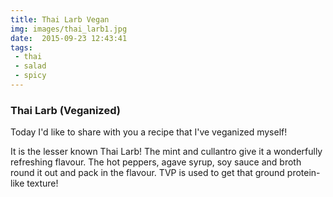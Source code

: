 ```yaml
---
title: Thai Larb Vegan
img: images/thai_larb1.jpg
date:  2015-09-23 12:43:41
tags:
 - thai
 - salad
 - spicy
---
```


### Thai Larb (Veganized)

Today I'd like to share with you a recipe that I've veganized myself!

It is the lesser known Thai Larb! The mint and cullantro give it
a wonderfully refreshing flavour. The hot peppers, agave syrup,
soy sauce and broth round it out and pack in the flavour. TVP is
used to get that ground protein-like texture!


